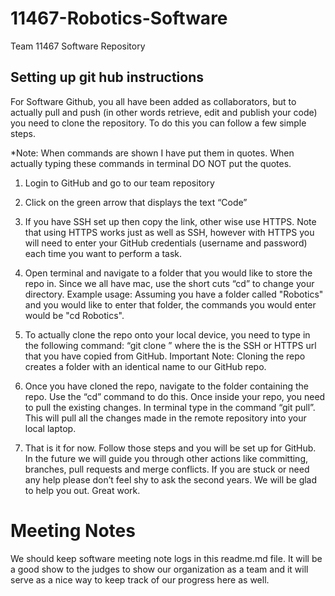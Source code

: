 # 11467-Robotics-Software
Team 11467 Software Repository

## Setting up git hub instructions
For Software Github, you all have been added as collaborators, but to actually pull and push (in other words retrieve, edit and publish your code) you need to clone the repository. To do this you can follow a few simple steps. 

*Note: When commands are shown I have put them in quotes. When actually typing these commands in terminal DO NOT put the quotes.

1. Login to GitHub and go to our team repository

2. Click on the green arrow that displays the text “Code”

3. If you have SSH set up then copy the link, other wise use HTTPS. Note that using HTTPS works just as well as SSH, however with HTTPS you will need to enter your GitHub credentials (username and password) each time you want to perform a task.

4. Open terminal and navigate to a folder that you would like to store the repo in. Since we all have mac, use the short cuts “cd” to change your directory. Example usage: Assuming you have a folder called "Robotics" and you would like to enter that folder, the commands you would enter would be "cd Robotics".

5. To actually clone the repo onto your local device, you need to type in the following command: “git clone <url>” where the <url> is the SSH or HTTPS url that you have copied from GitHub. Important Note: Cloning the repo creates a folder with an identical name to our GitHub repo.
  
6. Once you have cloned the repo, navigate to the folder containing the repo. Use the “cd” command to do this. Once inside your repo, you need to pull the existing changes. In terminal type in the command “git pull”. This will pull all the changes made in the remote repository into your local laptop.

7. That is it for now. Follow those steps and you will be set up for GitHub. In the future we will guide you through other actions like committing, branches, pull requests and merge conflicts. If you are stuck or need any help please don’t feel shy to ask the second years. We will be glad to help you out. Great work.


# Meeting Notes

We should keep software meeting note logs in this readme.md file. It will be a good show to the judges to show our organization as a team and it will serve as a nice way to keep track of our progress here as well.
